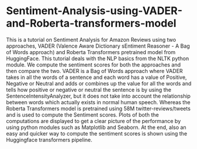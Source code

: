 # Sentiment-Analysis-using-VADER-and-Roberta-transformers-model
This is a tutorial on Sentiment Analysis for Amazon Reviews using two approaches, VADER (Valence Aware Dictionary sEntiment Reasoner - A Bag of Words approach) and Roberta Transformers pretrained model from HuggingFace. This tutorial deals with the NLP basics from the NLTK python module. We compute the sentiment scores for both
the approaches and then compare the two. VADER is a Bag of Words approach where VADER takes in all the words of a sentence and each word has a value of Positive, Negative or Neutral and adds or combines up the value for all the words and tells how positive or negative or neutral the sentence is by using the SentenceIntensityAnalyzer, but it does not take into account the relationship between words which actually exists in normal human speech. Whereas the Roberta Transformers model is pretrained using 58M twitter-reviews/tweets and is
used to compute the Sentiment scores. Plots of both the computations are displayed to get a clear picture of the performance by using python modules such as Matplotlib
and Seaborn. At the end, also an easy and quicker way to compute the sentiment scores is shown using the Huggingface transformers pipeline. 


